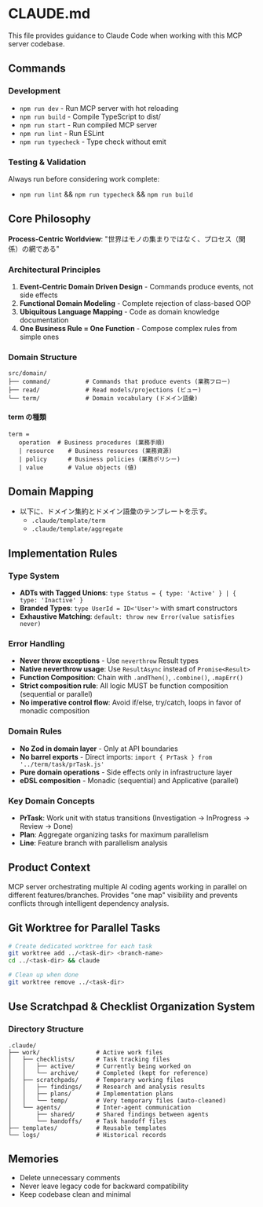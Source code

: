 # CLAUDE.md

This file provides guidance to Claude Code when working with this MCP server codebase.

## Commands

### Development
- `npm run dev` - Run MCP server with hot reloading
- `npm run build` - Compile TypeScript to dist/
- `npm run start` - Run compiled MCP server
- `npm run lint` - Run ESLint
- `npm run typecheck` - Type check without emit

### Testing & Validation
Always run before considering work complete:
- `npm run lint` && `npm run typecheck` && `npm run build`

## Core Philosophy

**Process-Centric Worldview**: "世界はモノの集まりではなく、プロセス（関係）の網である"

### Architectural Principles
1. **Event-Centric Domain Driven Design** - Commands produce events, not side effects
2. **Functional Domain Modeling** - Complete rejection of class-based OOP
3. **Ubiquitous Language Mapping** - Code as domain knowledge documentation
4. **One Business Rule = One Function** - Compose complex rules from simple ones

### Domain Structure
```
src/domain/
├── command/          # Commands that produce events (業務フロー)
├── read/             # Read models/projections (ビュー)
└── term/             # Domain vocabulary (ドメイン語彙)
```
#### term の種類
```
term = 
   operation  # Business procedures (業務手順)
   | resource    # Business resources (業務資源)  
   | policy      # Business policies (業務ポリシー)
   | value       # Value objects (値)
```

## Domain Mapping
- 以下に、ドメイン集約とドメイン語彙のテンプレートを示す。
  - `.claude/template/term`
  - `.claude/template/aggregate`

## Implementation Rules

### Type System
- **ADTs with Tagged Unions**: `type Status = { type: 'Active' } | { type: 'Inactive' }`
- **Branded Types**: `type UserId = ID<'User'>` with smart constructors
- **Exhaustive Matching**: `default: throw new Error(value satisfies never)`

### Error Handling
- **Never throw exceptions** - Use `neverthrow` Result types
- **Native neverthrow usage**: Use `ResultAsync` instead of `Promise<Result>`
- **Function Composition**: Chain with `.andThen()`, `.combine()`, `.mapErr()`
- **Strict composition rule**: All logic MUST be function composition (sequential or parallel)
- **No imperative control flow**: Avoid if/else, try/catch, loops in favor of monadic composition

### Domain Rules
- **No Zod in domain layer** - Only at API boundaries
- **No barrel exports** - Direct imports: `import { PrTask } from '../term/task/prTask.js'`
- **Pure domain operations** - Side effects only in infrastructure layer
- **eDSL composition** - Monadic (sequential) and Applicative (parallel)

### Key Domain Concepts
- **PrTask**: Work unit with status transitions (Investigation → InProgress → Review → Done)
- **Plan**: Aggregate organizing tasks for maximum parallelism
- **Line**: Feature branch with parallelism analysis

## Product Context

MCP server orchestrating multiple AI coding agents working in parallel on different features/branches. Provides "one map" visibility and prevents conflicts through intelligent dependency analysis.

## Git Worktree for Parallel Tasks

```bash
# Create dedicated worktree for each task
git worktree add ../<task-dir> <branch-name>
cd ../<task-dir> && claude

# Clean up when done  
git worktree remove ../<task-dir>
```


## Use Scratchpad & Checklist Organization System
### Directory Structure
```text
.claude/
├── work/                # Active work files
│   ├── checklists/      # Task tracking files
│   │   ├── active/      # Currently being worked on
│   │   └── archive/     # Completed (kept for reference)
│   ├── scratchpads/     # Temporary working files
│   │   ├── findings/    # Research and analysis results
│   │   ├── plans/       # Implementation plans
│   │   └── temp/        # Very temporary files (auto-cleaned)
│   └── agents/          # Inter-agent communication
│       ├── shared/      # Shared findings between agents
│       └── handoffs/    # Task handoff files
├── templates/           # Reusable templates
└── logs/                # Historical records
```

## Memories
- Delete unnecessary comments
- Never leave legacy code for backward compatibility
- Keep codebase clean and minimal